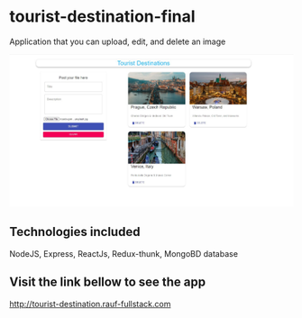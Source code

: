 # tourist-destination-final
Application that you can upload, edit, and delete an image

<img src="client/src/Image/Capture.JPG" width="900" />

## Technologies included
NodeJS, Express, ReactJs, Redux-thunk, MongoBD database

## Visit the link bellow to see the app
http://tourist-destination.rauf-fullstack.com
